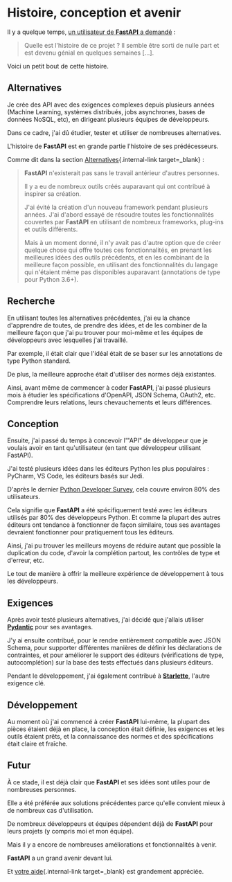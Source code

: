 # Histoire, conception et avenir

Il y a quelque temps, <a href="https://github.com/tiangolo/fastapi/issues/3#issuecomment-454956920" class="external-link" target="_blank">un utilisateur de **FastAPI** a demandé</a> :

> Quelle est l'histoire de ce projet ? Il semble être sorti de nulle part et est devenu génial en quelques semaines [...].

Voici un petit bout de cette histoire.

## Alternatives

Je crée des API avec des exigences complexes depuis plusieurs années (Machine Learning, systèmes distribués, jobs asynchrones, bases de données NoSQL, etc), en dirigeant plusieurs équipes de développeurs.

Dans ce cadre, j'ai dû étudier, tester et utiliser de nombreuses alternatives.

L'histoire de **FastAPI** est en grande partie l'histoire de ses prédécesseurs.

Comme dit dans la section [Alternatives](alternatives.md){.internal-link target=\_blank} :

<blockquote markdown="1">

**FastAPI** n'existerait pas sans le travail antérieur d'autres personnes.

Il y a eu de nombreux outils créés auparavant qui ont contribué à inspirer sa création.

J'ai évité la création d'un nouveau framework pendant plusieurs années. J'ai d'abord essayé de résoudre toutes les fonctionnalités couvertes par **FastAPI** en utilisant de nombreux frameworks, plug-ins et outils différents.

Mais à un moment donné, il n'y avait pas d'autre option que de créer quelque chose qui offre toutes ces fonctionnalités, en prenant les meilleures idées des outils précédents, et en les combinant de la meilleure façon possible, en utilisant des fonctionnalités du langage qui n'étaient même pas disponibles auparavant (annotations de type pour Python 3.6+).

</blockquote>

## Recherche

En utilisant toutes les alternatives précédentes, j'ai eu la chance d'apprendre de toutes, de prendre des idées, et de les combiner de la meilleure façon que j'ai pu trouver pour moi-même et les équipes de développeurs avec lesquelles j'ai travaillé.

Par exemple, il était clair que l'idéal était de se baser sur les annotations de type Python standard.

De plus, la meilleure approche était d'utiliser des normes déjà existantes.

Ainsi, avant même de commencer à coder **FastAPI**, j'ai passé plusieurs mois à étudier les spécifications d'OpenAPI, JSON Schema, OAuth2, etc. Comprendre leurs relations, leurs chevauchements et leurs différences.

## Conception

Ensuite, j'ai passé du temps à concevoir l'"API" de développeur que je voulais avoir en tant qu'utilisateur (en tant que développeur utilisant FastAPI).

J'ai testé plusieurs idées dans les éditeurs Python les plus populaires : PyCharm, VS Code, les éditeurs basés sur Jedi.

D'après le dernier <a href="https://www.jetbrains.com/research/python-developers-survey-2018/#development-tools" class="external-link" target="_blank">Python Developer Survey</a>, cela couvre environ 80% des utilisateurs.

Cela signifie que **FastAPI** a été spécifiquement testé avec les éditeurs utilisés par 80% des développeurs Python. Et comme la plupart des autres éditeurs ont tendance à fonctionner de façon similaire, tous ses avantages devraient fonctionner pour pratiquement tous les éditeurs.

Ainsi, j'ai pu trouver les meilleurs moyens de réduire autant que possible la duplication du code, d'avoir la complétion partout, les contrôles de type et d'erreur, etc.

Le tout de manière à offrir la meilleure expérience de développement à tous les développeurs.

## Exigences

Après avoir testé plusieurs alternatives, j'ai décidé que j'allais utiliser <a href="https://pydantic-docs.helpmanual.io/" class="external-link" target="_blank">**Pydantic**</a> pour ses avantages.

J'y ai ensuite contribué, pour le rendre entièrement compatible avec JSON Schema, pour supporter différentes manières de définir les déclarations de contraintes, et pour améliorer le support des éditeurs (vérifications de type, autocomplétion) sur la base des tests effectués dans plusieurs éditeurs.

Pendant le développement, j'ai également contribué à <a href="https://www.starlette.io/" class="external-link" target="_blank">**Starlette**</a>, l'autre exigence clé.

## Développement

Au moment où j'ai commencé à créer **FastAPI** lui-même, la plupart des pièces étaient déjà en place, la conception était définie, les exigences et les outils étaient prêts, et la connaissance des normes et des spécifications était claire et fraîche.

## Futur

À ce stade, il est déjà clair que **FastAPI** et ses idées sont utiles pour de nombreuses personnes.

Elle a été préférée aux solutions précédentes parce qu'elle convient mieux à de nombreux cas d'utilisation.

De nombreux développeurs et équipes dépendent déjà de **FastAPI** pour leurs projets (y compris moi et mon équipe).

Mais il y a encore de nombreuses améliorations et fonctionnalités à venir.

**FastAPI** a un grand avenir devant lui.

Et [votre aide](help-fastapi.md){.internal-link target=\_blank} est grandement appréciée.
